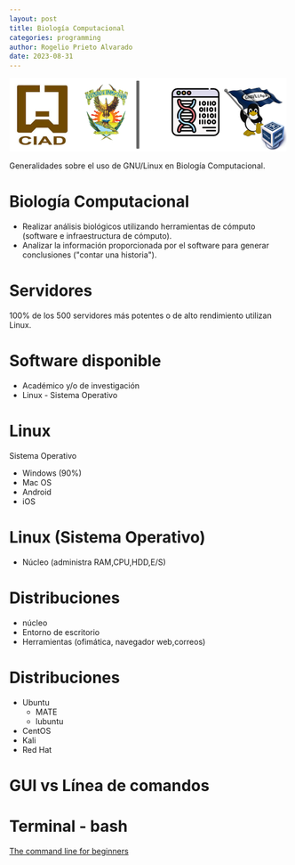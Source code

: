 ```yaml
---
layout: post
title: Biología Computacional
categories: programming
author: Rogelio Prieto Alvarado
date: 2023-08-31
---
```

![](https://raw.githubusercontent.com/rogelioprieto/linux-tips/master/_posts/linux-ciad-mv-2023/LogoUAS-CIAD-Linux-499x100.png)

Generalidades sobre el uso de GNU/Linux en Biología Computacional. 

# Biología Computacional

- Realizar análisis biológicos utilizando herramientas de cómputo (software e infraestructura de cómputo).
- Analizar la información proporcionada por el software para generar conclusiones ("contar una historia").

# Servidores
100% de los 500 servidores más potentes o de alto rendimiento utilizan Linux.

# Software disponible
- Académico y/o de investigación
- Linux - Sistema Operativo

# Linux
Sistema Operativo
 - Windows (90%)  
 - Mac OS
 - Android
 - iOS


# Linux (Sistema Operativo)
- Núcleo (administra RAM,CPU,HDD,E/S)

# Distribuciones
- núcleo
- Entorno de escritorio
- Herramientas (ofimática, navegador web,correos)

# Distribuciones
- Ubuntu
    - MATE
    - lubuntu
- CentOS
- Kali
- Red Hat

# GUI vs Línea de comandos

# Terminal - bash
[The command line for beginners](https://ubuntu.com/tutorials/command-line-for-beginners#1-overview)
